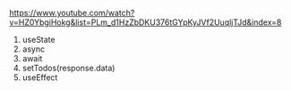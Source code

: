 https://www.youtube.com/watch?v=HZ0YbgiHokg&list=PLm_d1HzZbDKU376tGYpKyJVf2UuqljTJd&index=8

1. useState
2. async
3. await
4. setTodos(response.data)
5. useEffect